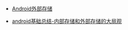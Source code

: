 - [Android外部存储
](https://mp.weixin.qq.com/s/uh2MHWFNYBrH3bre--5wXQ)

- [ android基础总结-内部存储和外部存储的大局观](http://blog.csdn.net/sjy0118/article/details/78689674)